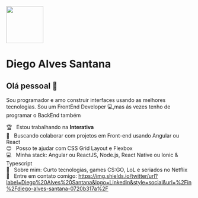 <img width="auto" src="https://avatars3.githubusercontent.com/u/48577083?s=460&u=4902cfe806d5f2197530a2abb7256763a37b6261&v=4" height="100px">

# Diego Alves Santana

## Olá pessoal 👋
Sou programador e amo construir interfaces usando as melhores tecnologias.
Sou um FrontEnd Developer :computer:,mas ás vezes tenho de programar o BackEnd também

 :trophy:  &nbsp; Estou trabalhando na **Interativa**
 <br/> :purple_heart: &nbsp; Buscando colaborar com projetos em Front-end usando Angular ou React
 <br/> :blush: &nbsp; Posso te ajudar com CSS Grid Layout e Flexbox
 <br/> :computer: &nbsp; Minha stack: Angular ou ReactJS, Node.js, React Native ou Ionic & Typescript
 <br/> 💬  &nbsp; Sobre mim: Curto tecnologias, games CS:GO, LoL e seriados no Netflix
 <br/> :email: &nbsp; Entre em contato comigo: https://img.shields.io/twitter/url?label=Diego%20Alves%20Santana&logo=Linkedin&style=social&url=%2Fin%2Fdiego-alves-santana-0720b317a%2F
